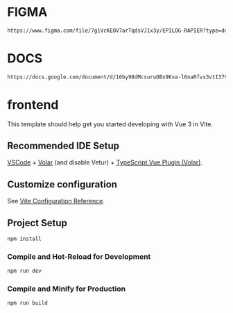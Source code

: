 # FIGMA
```sh
https://www.figma.com/file/7g1VcKEOV7arTqdsVJ1x3y/EPILOG-RAPIER?type=design&node-id=0-1&mode=design&t=Ka0ZHMRCU40z3kdu-0
```

# DOCS
```sh
https://docs.google.com/document/d/16by98dMcsuruOBx9Kxa-l6naRfvx3vtI379o9FaOreo/edit?usp=sharing
```

# frontend

This template should help get you started developing with Vue 3 in Vite.

## Recommended IDE Setup

[VSCode](https://code.visualstudio.com/) + [Volar](https://marketplace.visualstudio.com/items?itemName=Vue.volar) (and disable Vetur) + [TypeScript Vue Plugin (Volar)](https://marketplace.visualstudio.com/items?itemName=Vue.vscode-typescript-vue-plugin).

## Customize configuration

See [Vite Configuration Reference](https://vitejs.dev/config/).

## Project Setup

```sh
npm install
```

### Compile and Hot-Reload for Development

```sh
npm run dev
```

### Compile and Minify for Production

```sh
npm run build
```
